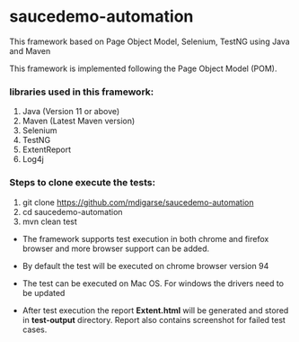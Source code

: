 # saucedemo-automation

This framework based on Page Object Model, Selenium, TestNG using Java and Maven

This framework is implemented following the Page Object Model (POM).

### libraries used in this framework:
1. Java (Version 11 or above)
2. Maven (Latest Maven version)
3. Selenium 
4. TestNG
5. ExtentReport
6. Log4j

### Steps to clone execute the tests:

1. git clone https://github.com/mdigarse/saucedemo-automation
2. cd saucedemo-automation
3. mvn clean test



* The framework supports test execution in both chrome and firefox browser and more browser support can be added.

* By default the test will be executed on chrome browser version 94

* The test can be executed on Mac OS. For windows the drivers need to be updated

* After test execution the report **Extent.html** will be generated and stored in **test-output** directory. Report also contains screenshot for failed test cases. 

